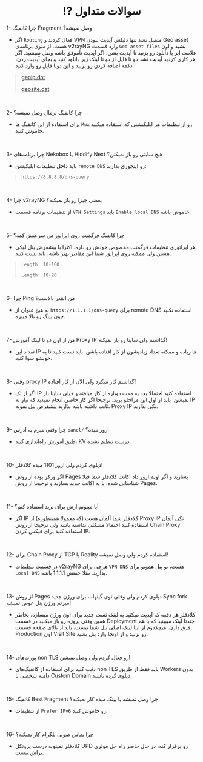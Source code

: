 <h1 align="center">⁉️ سوالات متداول</h1>

1- چرا کانفیگ Fragment وصل نمیشه؟
- اگر `Routing` فعال کردید و VPN متصل نشد تنها دلیلش آپدیت نبودن Geo asset هست. از منوی برنامه‌ی v2rayNG وارد قسمت `Geo asset files` بشید و اون علامت ابر یا دانلود رو بزنید تا آپدیت بشن، اگر آپدیت ناموفق باشه وصل نمیشید. اگر هر کاری کردید آپدیت نشد دو تا فایل از دو تا لینک زیر دانلود کنید و بجای آپدیت زدن، دکمه اضافه کردن رو بزنید و این دوتا فایل رو وارد کنید:
> 
>[geoip.dat](https://github.com/Loyalsoldier/v2ray-rules-dat/releases/latest/download/geoip.dat)
> 
>[geosite.dat](https://github.com/Loyalsoldier/v2ray-rules-dat/releases/latest/download/geosite.dat)
<br> 

2- چرا کانفیگ نرمال وصل نمیشه؟
- برای استفاده از این کانفیگ ها `Mux` رو از تنظیمات هر اپلیکیشنی که استفاده میکنید خاموش کنید.
<br>

3- چرا برنامه‌های Nekobox یا Hiddify Next هیچ سایتی رو باز نمیکنن؟
- باید داخل تنظیمات اپلیکیشن `remote DNS` رو اینجوری بذارید:
> `https://8.8.8.8/dns-query`
<br>

4- چرا v2rayNG بعضی چیزا رو باز نمیکنه؟
- از تنظیمات برنامه قسمت `VPN Settings` باید `Enable local DNS` خاموش باشه.
<br>

5- چرا کانفیگ فرگمنت روی اپراتور من سرعتش کمه؟
- هر اپراتوری تنظیمات فرگمنت مخصوص خودش رو داره. اکثرا با پیشفرض پنل اوکی هستن ولی ممکنه روی اپراتور شما این مقادیر بهتر باشه، باید تست کنید:
> `Length: 10-100`
> 
> `Length: 10-20`
<br>

6- چرا Ping من انقدر بالاست؟
- به هیچ عنوان از `https://1.1.1.1/dns-query` برای remote DNS استفاده نکنید چون پینگ رو بالا میبره.
<br>

7- من از اون دو تا لینک آموزش Proxy IP گذاشتم ولی سایتا رو باز نمیکنه!
- تعداد این IP ها زیاده و ممکنه تعداد زیادیشون از کار افتاده باشن. باید تست کنید تا یه خوبشو سوا کنید.
<br>

8- وقتی proxy IP گذاشتم کار میکرد ولی الان از کار افتاده!
- اگر از تک IP استفاده کنید احتمالا بعد یه مدت دوباره از کار میافته و خیلی سایتا باز نمیشن. باید از اول این مراحلو برید. ترجیحا اگر کار خاصی انجام نمیدید که نیاز به IP ثابت داشته باشه بذارید پیشفرض پنل بمونه، Proxy IP تکی نذارید.
<br>

9- چرا وقتی میرم به آدرس `panel/` ارور میده؟
- طبق آموزش راه‌اندازی کنید، KV درست تنظیم نشده.
<br>

10- دپلوی کردم ولی ارور 1101 میده کلادفلر!
- اگر ورکر بوده از روش Pages بسازید و اگر اونم ارور داد اکانت کلادفلر شما قبلا شناسایی شده، با یه اکانت جدید بسازید و ترجیحا از روش Pages.
<br>

11- آیا میتونم ازش برای ترید استفاده کنم؟
- اگر IP کلادفلر شما آلمان هست (که معمولا همینطوره) از Proxy IP تکی آلمان استفاده کنید احتمالا مشکلی نداشته باشه ولی ترجیحا از روش Chain Proxy استفاده کنید برای فیکس کردن IP.
<br>

12- برای Chain Proxy از TCP یا Reality استفاده کردم ولی وصل نمیشه!
- در قسمت تنظیمات v2rayNG هرچی برای `VPN DNS` هست، تو پنل همونو برای `Local DNS` بذارید. مثلا جفتش 1.1.1.1 باشه.
<br>

13- از روش Pages دپلوی کردم ولی وقتی توی گیتهاب برای ورژن جدید Sync fork میزنم ورژن پنل عوض نمیشه!
- کلادفلر هر دفعه که آپدیت میکنید یه لینک تست جدید برای اون ورژن میسازه، بخاطر همین وقتی پروژه رو باز میکنید در قسمت Deployment چندتا لینک میبینید که با هم فرق دارن. هیچکدوم از اینا لینک اصلی پنل شما نیست، باید از بالای صفحه قسمت Production اون Visit Site رو بزنید و از اونجا وارد پنل بشید.
<br>

14- پورت‌های non TLS رو فعال کردم ولی وصل نمیشن!
- دقت کنید برای استفاده از کانفیگ‌های non TLS باید فقط از طریق Workers بدون دامنه‌ شخصی یا Custom Domain دپلوی کرده باشید.
<br>

15- کانفیگ Best Fragment چرا وصل نمیشه یا پینگ میده کار نمیکنه؟
- از تنظیمات `Prefer IPv6` رو خاموش کنید.
<br>

16- چرا تماس صوتی تلگرام کار نمیکنه؟
- کلادفلر نمیتونه درست پروتکل UPD رو برقرار کنه، در حال حاضر راه حل موثری براش نیست.

